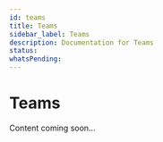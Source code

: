 ```yaml
---
id: teams
title: Teams
sidebar_label: Teams
description: Documentation for Teams
status: 
whatsPending: 
---
```


# Teams

Content coming soon...

